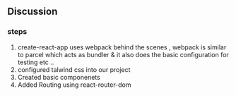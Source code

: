 ## Discussion

### steps

1. create-react-app uses webpack behind the scenes , webpack is similar to parcel which acts as bundler & it also does the basic configuration for testing etc ..
2. configured talwind css into our project
3. Created basic componenets
4. Added Routing using react-router-dom
